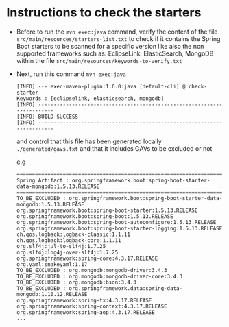 # Instructions to check the starters

- Before to run the `mvn exec:java` command, verify the content of the file `src/main/resources/starters-list.txt` to check if it contains the Spring Boot starters to be scanned
  for a specific version like also the non supported frameworks such as: EclipseLink, ElasticSearch, MongoDB within the file `src/main/resources/keywords-to-verify.txt`

- Next, run this command `mvn exec:java` 

  ```
  [INFO] --- exec-maven-plugin:1.6.0:java (default-cli) @ check-starter ---
  Keywords : [eclipselink, elasticsearch, mongodb]
  [INFO] ------------------------------------------------------------------------
  [INFO] BUILD SUCCESS
  [INFO] ------------------------------------------------------------------------
  ```
  
  and control that this file has been generated locally `./generated/gavs.txt`
  and that it includes GAVs to be excluded or not
  
  e.g
  
  ```
  ====================================================================================================
  Spring Artifact : org.springframework.boot:spring-boot-starter-data-mongodb:1.5.13.RELEASE
  ====================================================================================================
  TO_BE_EXCLUDED : org.springframework.boot:spring-boot-starter-data-mongodb:1.5.13.RELEASE
  org.springframework.boot:spring-boot-starter:1.5.13.RELEASE
  org.springframework.boot:spring-boot:1.5.13.RELEASE
  org.springframework.boot:spring-boot-autoconfigure:1.5.13.RELEASE
  org.springframework.boot:spring-boot-starter-logging:1.5.13.RELEASE
  ch.qos.logback:logback-classic:1.1.11
  ch.qos.logback:logback-core:1.1.11
  org.slf4j:jul-to-slf4j:1.7.25
  org.slf4j:log4j-over-slf4j:1.7.25
  org.springframework:spring-core:4.3.17.RELEASE
  org.yaml:snakeyaml:1.17
  TO_BE_EXCLUDED : org.mongodb:mongodb-driver:3.4.3
  TO_BE_EXCLUDED : org.mongodb:mongodb-driver-core:3.4.3
  TO_BE_EXCLUDED : org.mongodb:bson:3.4.3
  TO_BE_EXCLUDED : org.springframework.data:spring-data-mongodb:1.10.12.RELEASE
  org.springframework:spring-tx:4.3.17.RELEASE
  org.springframework:spring-context:4.3.17.RELEASE
  org.springframework:spring-aop:4.3.17.RELEASE
  ...
  ```

